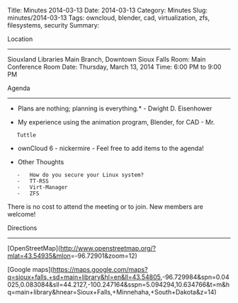 Title: Minutes 2014-03-13
Date: 2014-03-13
Category: Minutes
Slug: minutes/2014-03-13
Tags: owncloud, blender, cad, virtualization, zfs, filesystems, security
Summary:

Location

* * * * *

Siouxland Libraries Main Branch, Downtown Sioux Falls Room: Main
Conference Room Date: Thursday, March 13, 2014 Time: 6:00 PM to 9:00 PM

Agenda

* * * * *

-   Plans are nothing; planning is everything.\* - Dwight D. Eisenhower

- My experience using the animation program, Blender, for CAD - Mr.

`   Tuttle`

- ownCloud 6 - nickermire - Feel free to add items to the agenda!

- Other Thoughts

`   -   How do you secure your Linux system?`  
`   -   TT-RSS`  
`   -   Virt-Manager`  
`   -   ZFS`

There is no cost to attend the meeting or to join. New members are
welcome!

Directions

* * * * *

[OpenStreetMap](<http://www.openstreetmap.org/?mlat=43.54935&mlon>=-96.72901&zoom=12)

[Google
maps](<https://maps.google.com/maps?q=sioux+falls,+sd+main+library&hl=en&ll=43.54805>,-96.729984&spn=0.04025,0.083084&sll=44.2127,-100.247164&sspn=5.094294,10.634766&t=m&hq=main+library&hnear=Sioux+Falls,+Minnehaha,+South+Dakota&z=14)
